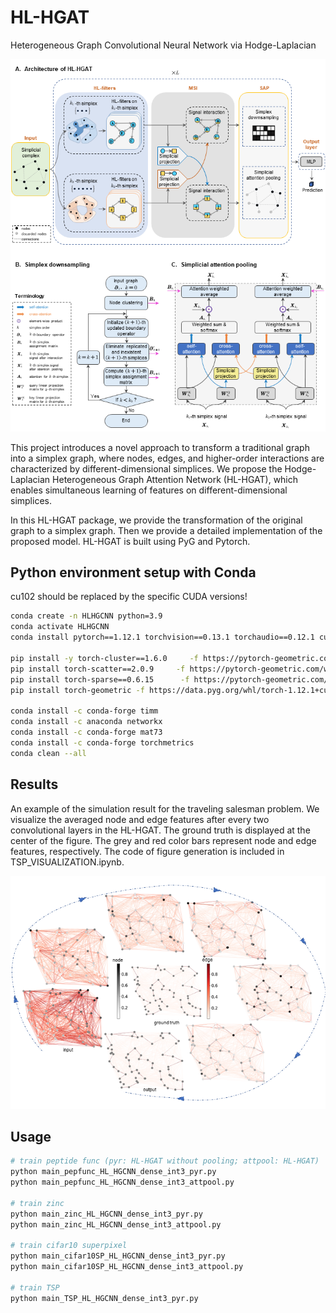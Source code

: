 # HL-HGAT
Heterogeneous Graph Convolutional Neural Network via Hodge-Laplacian

<picture>
 <img alt="Model Architecture" src="NM_Architecture.png">
</picture>

This project introduces a novel approach to transform a traditional graph into a simplex graph, where nodes, edges, and higher-order interactions are characterized by different-dimensional simplices. We propose the Hodge-Laplacian Heterogeneous Graph Attention Network (HL-HGAT), which enables simultaneous learning of features on different-dimensional simplices.

In this HL-HGAT package, we provide the transformation of the original graph to a simplex graph. Then we provide a detailed implementation of the proposed model. HL-HGAT is built using PyG and Pytorch.

## Python environment setup with Conda
cu102 should be replaced by the specific CUDA versions!
```bash
conda create -n HLHGCNN python=3.9
conda activate HLHGCNN
conda install pytorch==1.12.1 torchvision==0.13.1 torchaudio==0.12.1 cudatoolkit=10.2 -c pytorch

pip install -y torch-cluster==1.6.0     -f https://pytorch-geometric.com/whl/torch-1.12.1+cu102.html
pip install torch-scatter==2.0.9     -f https://pytorch-geometric.com/whl/torch-1.12.1+cu102.html
pip install torch-sparse==0.6.15      -f https://pytorch-geometric.com/whl/torch-1.12.1+cu102.html
pip install torch-geometric -f https://data.pyg.org/whl/torch-1.12.1+cu102.html

conda install -c conda-forge timm
conda install -c anaconda networkx
conda install -c conda-forge mat73
conda install -c conda-forge torchmetrics
conda clean --all
```


## Results
An example of the simulation result for the traveling salesman problem. We visualize the averaged node and edge features after every two convolutional layers in the HL-HGAT. The ground truth is displayed at the center of the figure. The grey and red color bars represent node and edge features, respectively. The code of figure generation is included in TSP_VISUALIZATION.ipynb.

<picture>
 <img alt="results" src="tsp_trend.png">
</picture>


## Usage
```bash
# train peptide func (pyr: HL-HGAT without pooling; attpool: HL-HGAT)
python main_pepfunc_HL_HGCNN_dense_int3_pyr.py
python main_pepfunc_HL_HGCNN_dense_int3_attpool.py

# train zinc
python main_zinc_HL_HGCNN_dense_int3_pyr.py
python main_zinc_HL_HGCNN_dense_int3_attpool.py

# train cifar10 superpixel
python main_cifar10SP_HL_HGCNN_dense_int3_pyr.py
python main_cifar10SP_HL_HGCNN_dense_int3_attpool.py

# train TSP
python main_TSP_HL_HGCNN_dense_int3_pyr.py
```





